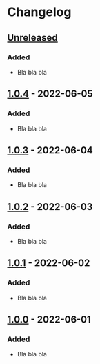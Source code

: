 # Changelog

## [Unreleased]

### Added
- Bla bla bla

## [1.0.4] - 2022-06-05

### Added
- Bla bla bla

## [1.0.3] - 2022-06-04

### Added
- Bla bla bla

## [1.0.2] - 2022-06-03

### Added
- Bla bla bla

## [1.0.1] - 2022-06-02

### Added
- Bla bla bla

## [1.0.0] - 2022-06-01

### Added
- Bla bla bla

[Unreleased]: https://github.com/n26/gradle-plugins/compare/1.0.4...HEAD
[1.0.4]: https://github.com/n26/gradle-plugins/compare/1.0.3...1.0.4
[1.0.3]: https://github.com/n26/gradle-plugins/compare/1.0.2...1.0.3
[1.0.2]: https://github.com/n26/gradle-plugins/compare/1.0.1...1.0.2
[1.0.1]: https://github.com/n26/gradle-plugins/compare/1.0.0...1.0.1
[1.0.0]: https://github.com/n26/gradle-plugins/releases/tag/1.0.0
